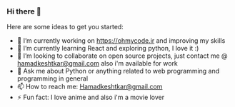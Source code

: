 ### Hi there 👋

Here are some ideas to get you started:

- 🔭 I’m currently working on https://ohmycode.ir and improving my skills
- 🌱 I’m currently learning React and exploring python, I love it :)
- 👯 I’m looking to collaborate on open source projects, just contact me @ hamadkeshtkar@gmail.com also i'm available for work
- 💬 Ask me about Python or anything related to web programming and programming in general
- 📫 How to reach me: Hamadkeshtkar@gmail.com
- ⚡ Fun fact: I love anime and also i'm a movie lover
